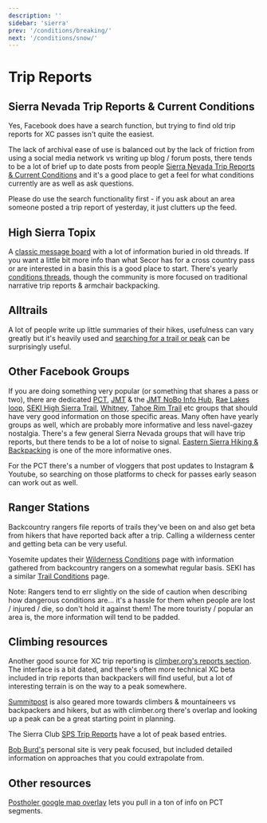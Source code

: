 ```yaml
---
description: ''
sidebar: 'sierra'
prev: '/conditions/breaking/'
next: '/conditions/snow/'
---
```


# Trip Reports

## Sierra Nevada Trip Reports & Current Conditions

Yes, Facebook does have a search function, but trying to find old trip reports for XC passes isn't quite the easiest. 

The lack of archival ease of use is balanced out by the lack of friction from using a social media network vs writing up blog / forum posts, there tends to be a lot of brief up to date posts from people [Sierra Nevada Trip Reports & Current Conditions](https://www.facebook.com/groups/sierratripreports) and it's a good place to get a feel for what conditions currently are as well as ask questions.

Please do use the search functionality first - if you ask about an area someone posted a trip report of yesterday, it just clutters up the feed.

## High Sierra Topix

A [classic message board](http://www.highsierratopix.com/) with a lot of information buried in old threads. If you want a little bit more info than what Secor has for a cross country pass or are interested in a basin this is a good place to start. There's yearly [conditions threads](https://www.highsierratopix.com/community/viewforum.php?f=34), though the community is more focused on traditional narrative trip reports & armchair backpacking.

## Alltrails

A lot of people write up little summaries of their hikes, usefulness can vary greatly but it's heavily used and [searching for a trail or peak](https://www.alltrails.com/explore/us/california/shaver-lake?b_tl_lat=38.11596693694656&b_tl_lng=-119.60239556029401&b_br_lat=36.4380746924341&b_br_lng=-118.11834087585135) can be surprisingly useful.

## Other Facebook Groups

If you are doing something very popular (or something that shares a pass or two), there are dedicated [PCT](https://www.facebook.com/groups/PCNST/), [JMT](https://www.facebook.com/groups/JohnMuirTrail/) & the [JMT NoBo Info Hub](https://www.facebook.com/groups/JMT.NOBO/), [Rae Lakes loop](https://www.facebook.com/groups/496524253873881/), [SEKI High Sierra Trail](https://www.facebook.com/groups/HighSierraTrail/), [Whitney](https://www.facebook.com/groups/30962451768/), [Tahoe Rim Trail](https://www.facebook.com/groups/1452516735060978/) etc groups that should have very good information on those specific areas. Many often have yearly groups as well, which are probably more informative and less navel-gazey nostalgia. There's a few general Sierra Nevada groups that will have trip reports, but there tends to be a lot of noise to signal. [Eastern Sierra Hiking & Backpacking](https://www.facebook.com/groups/easternsierrahiking) is one of the more informative ones.

For the PCT there's a number of vloggers that post updates to Instagram & Youtube, so searching on those platforms to check for passes early season can work out as well.

## Ranger Stations

Backcountry rangers file reports of trails they've been on and also get beta from hikers that have reported back after a trip. Calling a wilderness center and getting beta can be very useful.

Yosemite updates their [Wilderness Conditions](https://www.nps.gov/yose/planyourvisit/wildcond.htm) page with information gathered from backcountry rangers on a somewhat regular basis. SEKI has a similar [Trail Conditions](https://www.nps.gov/seki/planyourvisit/trailcond.htm) page.

Note: Rangers tend to err slightly on the side of caution when describing how dangerous conditions are... it's a hassle for them when people are lost / injured / die, so don't hold it against them! The more touristy / popular an area is, the more information will tend to be padded.

## Climbing resources

Another good source for XC trip reporting is  [climber.org's reports section](https://www.climber.org/reports/). The interface is a bit dated, and there's often more technical XC beta included in trip reports than backpackers will find useful, but a lot of interesting terrain is on the way to a peak somewhere.

[Summitpost](https://www.summitpost.org/) is also geared more towards climbers & mountaineers vs backpackers and hikers, but as with climber.org there's overlap and looking up a peak can be a great starting point in planning.

The Sierra Club [SPS Trip Reports](https://www.sierraclub.org/angeles/sierra-peaks/trip-reports) have a lot of peak based entries.

[Bob Burd's](https://www.snwburd.com/bob/) personal site is very peak focused, but included detailed information on approaches that you could extrapolate from.



## Other resources

[Postholer google map overlay](https://www.postholer.com/gmap/gmap.php) lets you pull in a ton of info on PCT segments. 

